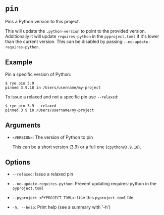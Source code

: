 # `pin`

Pins a Python version to this project.

This will update the `.python-version` to point to the provided version.
Additionally it will update `requires-python` in the `pyproject.toml` if it's
lower than the current version.  This can be disabled by passing
`--no-update-requires-python`.

## Example

Pin a specific version of Python:

```
$ rye pin 3.9
pinned 3.9.18 in /Users/username/my-project
```

To issue a relaxed and not a specific pin use `--relaxed`:

```
$ rye pin 3.9 --relaxed
pinned 3.9 in /Users/username/my-project
```

## Arguments

* `<VERSION>`: The version of Python to pin

    This can be a short version (3.9) or a full one (`cpython@3.9.18`).

## Options

* `--relaxed`: Issue a relaxed pin

* `--no-update-requires-python`: Prevent updating requires-python in the `pyproject.toml`

* `--pyproject <PYPROJECT_TOML>`: Use this `pyproject.toml` file

* `-h, --help`: Print help (see a summary with '-h')